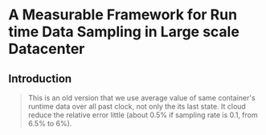 # A Measurable Framework for Run time Data Sampling in Large scale Datacenter
## Introduction  
>This is an old version that we use average value of same container's runtime data over all past clock, not only the its last state. It cloud reduce the relative error little (about 0.5% if sampling rate is 0.1, from 6.5% to 6%).
